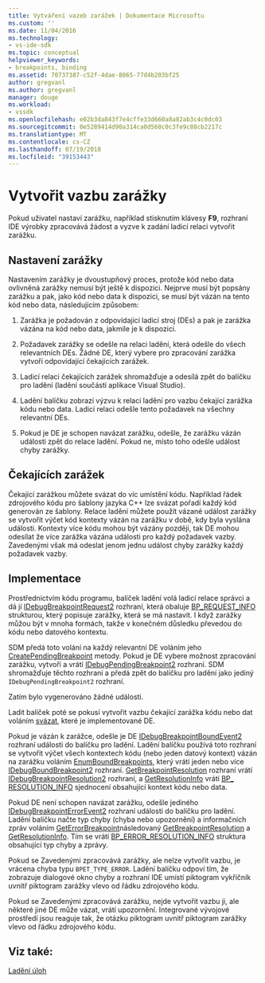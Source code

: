```yaml
---
title: Vytváření vazeb zarážek | Dokumentace Microsoftu
ms.custom: ''
ms.date: 11/04/2016
ms.technology:
- vs-ide-sdk
ms.topic: conceptual
helpviewer_keywords:
- breakpoints, binding
ms.assetid: 70737387-c52f-4dae-8865-77d4b203bf25
author: gregvanl
ms.author: gregvanl
manager: douge
ms.workload:
- vssdk
ms.openlocfilehash: e02b3da843f7e4cffe33d660a8a82ab3c4c0dc03
ms.sourcegitcommit: 0e5289414d90a314ca0d560c0c3fe9c88cb2217c
ms.translationtype: MT
ms.contentlocale: cs-CZ
ms.lasthandoff: 07/19/2018
ms.locfileid: "39153443"
---
```

# <a name="bind-breakpoints"></a>Vytvořit vazbu zarážky
Pokud uživatel nastaví zarážku, například stisknutím klávesy **F9**, rozhraní IDE výrobky zpracovává žádost a vyzve k zadání ladicí relaci vytvořit zarážku.  
  
## <a name="set-a-breakpoint"></a>Nastavení zarážky  
 Nastavením zarážky je dvoustupňový proces, protože kód nebo data ovlivněná zarážky nemusí být ještě k dispozici. Nejprve musí být popsány zarážku a pak, jako kód nebo data k dispozici, se musí být vázán na tento kód nebo data, následujícím způsobem:  
  
1.  Zarážka je požadován z odpovídající ladicí stroj (DEs) a pak je zarážka vázána na kód nebo data, jakmile je k dispozici.  
  
2.  Požadavek zarážky se odešle na relaci ladění, která odešle do všech relevantních DEs. Žádné DE, který vybere pro zpracování zarážka vytvoří odpovídající čekajících zarážek.  
  
3.  Ladicí relaci čekajících zarážek shromažďuje a odesílá zpět do balíčku pro ladění (ladění součástí aplikace Visual Studio).  
  
4.  Ladění balíčku zobrazí výzvu k relaci ladění pro vazbu čekající zarážka kódu nebo data. Ladicí relaci odešle tento požadavek na všechny relevantní DEs.  
  
5.  Pokud je DE je schopen navázat zarážku, odešle, že zarážku vázán události zpět do relace ladění. Pokud ne, místo toho odešle událost chyby zarážky.  
  
## <a name="pending-breakpoints"></a>Čekajících zarážek  
 Čekající zarážkou můžete svázat do víc umístění kódu. Například řádek zdrojového kódu pro šablony jazyka C++ lze svázat pořadí každý kód generován ze šablony. Relace ladění můžete použít vázané událost zarážky se vytvořit výčet kód kontexty vázán na zarážku v době, kdy byla vyslána události. Kontexty více kódu mohou být vázány později, tak DE mohou odesílat že více zarážka vázána události pro každý požadavek vazby. Zavedenými však má odeslat jenom jednu událost chyby zarážky každý požadavek vazby.  
  
## <a name="implementation"></a>Implementace  
 Prostřednictvím kódu programu, balíček ladění volá ladicí relace správci a dá jí [IDebugBreakpointRequest2](../../extensibility/debugger/reference/idebugbreakpointrequest2.md) rozhraní, která obaluje [BP_REQUEST_INFO](../../extensibility/debugger/reference/bp-request-info.md) strukturou, který popisuje zarážky, která se má nastavit. I když zarážky můžou být v mnoha formách, takže v konečném důsledku převedou do kódu nebo datového kontextu.  
  
 SDM předá toto volání na každý relevantní DE voláním jeho [CreatePendingBreakpoint](../../extensibility/debugger/reference/idebugengine2-creatependingbreakpoint.md) metody. Pokud je DE vybere možnost zpracování zarážku, vytvoří a vrátí [IDebugPendingBreakpoint2](../../extensibility/debugger/reference/idebugpendingbreakpoint2.md) rozhraní. SDM shromažďuje těchto rozhraní a předá zpět do balíčku pro ladění jako jediný `IDebugPendingBreakpoint2` rozhraní.  
  
 Zatím bylo vygenerováno žádné události.  
  
 Ladit balíček poté se pokusí vytvořit vazbu čekající zarážka kódu nebo dat voláním [svázat](../../extensibility/debugger/reference/idebugpendingbreakpoint2-bind.md), které je implementované DE.  
  
 Pokud je vázán k zarážce, odešle je DE [IDebugBreakpointBoundEvent2](../../extensibility/debugger/reference/idebugbreakpointboundevent2.md) rozhraní události do balíčku pro ladění. Ladění balíčku používá toto rozhraní se vytvořit výčet všech kontextech kódu (nebo jeden datový kontext) vázán na zarážku voláním [EnumBoundBreakpoints](../../extensibility/debugger/reference/idebugbreakpointboundevent2-enumboundbreakpoints.md), který vrátí jeden nebo více [IDebugBoundBreakpoint2](../../extensibility/debugger/reference/idebugboundbreakpoint2.md) rozhraní. [GetBreakpointResolution](../../extensibility/debugger/reference/idebugboundbreakpoint2-getbreakpointresolution.md) rozhraní vrátí [IDebugBreakpointResolution2](../../extensibility/debugger/reference/idebugbreakpointresolution2.md) rozhraní, a [GetResolutionInfo](../../extensibility/debugger/reference/idebugbreakpointresolution2-getresolutioninfo.md) vrátí [BP_ RESOLUTION_INFO](../../extensibility/debugger/reference/bp-resolution-info.md) sjednocení obsahující kontext kódu nebo data.  
  
 Pokud DE není schopen navázat zarážku, odešle jediného [IDebugBreakpointErrorEvent2](../../extensibility/debugger/reference/idebugbreakpointerrorevent2.md) rozhraní události do balíčku pro ladění. Ladění balíčku načte typ chyby (chyba nebo upozornění) a informačních zpráv voláním [GetErrorBreakpoint](../../extensibility/debugger/reference/idebugbreakpointerrorevent2-geterrorbreakpoint.md)následovaný [GetBreakpointResolution](../../extensibility/debugger/reference/idebugerrorbreakpoint2-getbreakpointresolution.md) a [ GetResolutionInfo](../../extensibility/debugger/reference/idebugerrorbreakpointresolution2-getresolutioninfo.md). Tím se vrátí [BP_ERROR_RESOLUTION_INFO](../../extensibility/debugger/reference/bp-error-resolution-info.md) struktura obsahující typ chyby a zprávy.  
  
 Pokud se Zavedenými zpracovává zarážky, ale nelze vytvořit vazbu, je vrácena chyba typu `BPET_TYPE_ERROR`. Ladění balíčku odpoví tím, že zobrazuje dialogové okno chyby a rozhraní IDE umístí piktogram vykřičník uvnitř piktogram zarážky vlevo od řádku zdrojového kódu.  
  
 Pokud se Zavedenými zpracovává zarážku, nejde vytvořit vazbu ji, ale některé jiné DE může vázat, vrátí upozornění. Integrované vývojové prostředí jsou reaguje tak, že otázku piktogram uvnitř piktogram zarážky vlevo od řádku zdrojového kódu.  
  
## <a name="see-also"></a>Viz také:  
 [Ladění úloh](../../extensibility/debugger/debugging-tasks.md)